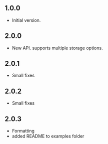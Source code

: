 ## 1.0.0

- Initial version.

## 2.0.0

- New API. supports multiple storage options.

## 2.0.1

- Small fixes

## 2.0.2

- Small fixes 

## 2.0.3

- Formatting
- added README to examples folder